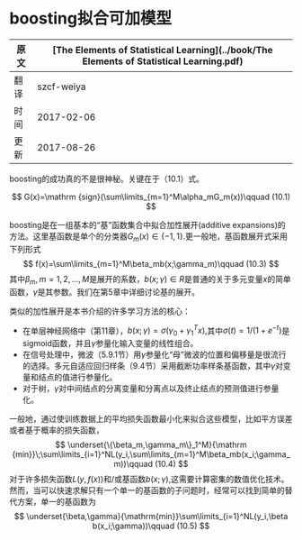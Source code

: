 # boosting拟合可加模型

| 原文   | [The Elements of Statistical Learning](../book/The Elements of Statistical Learning.pdf) |
| ---- | ---------------------------------------- |
| 翻译   | szcf-weiya                               |
| 时间   | 2017-02-06                               |
| 更新   | 2017-08-26                               |

boosting的成功真的不是很神秘。关键在于（10.1）式。

$$
G(x)=\mathrm {sign}(\sum\limits_{m=1}^M\alpha_mG_m(x))\qquad (10.1)
$$

boosting是在一组基本的“基”函数集合中拟合加性展开(additive expansions)的方法。这里基函数是单个的分类器$G_m(x)\in \{-1,1\}$.更一般地，基函数展开式采用下列形式
$$
f(x)=\sum\limits_{m=1}^M\beta_mb(x;\gamma_m)\qquad (10.3)
$$
其中$\beta_m,m=1,2,\ldots,M$是展开的系数，$b(x;\gamma)\in R$是普通的关于多元变量$x$的简单函数，$\gamma$是其参数。我们在第5章中详细讨论基的展开。

类似的加性展开是本书介绍的许多学习方法的核心：

- 在单层神经网络中（第11章），$b(x;\gamma)=\sigma(\gamma_0+\gamma_1^Tx),$其中$\sigma(t)=1/(1+e^{-t})$是sigmoid函数，并且$\gamma$参量化输入变量的线性组合。
- 在信号处理中，微波（5.9.1节）用$\gamma$参量化“母”微波的位置和偏移量是很流行的选择。多元自适应回归样条（9.4节）采用截断功率样条基函数，其中$\gamma$对变量和结点的值进行参量化。
- 对于树，$\gamma$对中间结点的分离变量和分离点以及终止结点的预测值进行参量化。

一般地，通过使训练数据上的平均损失函数最小化来拟合这些模型，比如平方误差或者基于概率的损失函数，
$$
\underset{\{\beta_m,\gamma_m\}_1^M}{\mathrm {min}}\;\sum\limits_{i=1}^NL(y_i,\sum\limits_{m=1}^M\beta_mb(x_i;\gamma_m))\qquad (10.4)
$$
对于许多损失函数$L(y,f(x))$和/或基函数$b(x;\gamma)$,这需要计算密集的数值优化技术。然而，当可以快速求解只有一个单一的基函数的子问题时，经常可以找到简单的替代方案，单一的基函数为
$$
\underset{\beta,\gamma}{\mathrm{min}}\sum\limits_{i=1}^NL(y_i,\beta b(x_i;\gamma))\qquad (10.5)
$$
